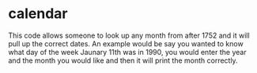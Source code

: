 # calendar

This code allows someone to look up any month from after 1752 and it will pull up the correct dates. An example would be say you wanted to know what day of the week Jaunary 11th was in 1990, you would enter the year and the month you would like and then it will print the month correctly. 
